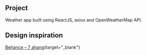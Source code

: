 ## Project
Weather app built using ReactJS, axios and OpenWeatherMap API.

## Design inspiration
[Behance – 7 ahang](https://www.behance.net/gallery/75497727/Weather-Concept-Application){target="_blank"}

